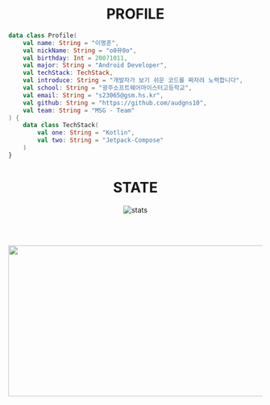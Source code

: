 <div align="center">
<h1>PROFILE</h1>
</div>

<div style="text-align: left;">
  
```kotlin
data class Profile(
    val name: String = "이명훈",
    val nickName: String = "o0뀨0o",
    val birthday: Int = 20071011,
    val major: String = "Android Developer",
    val techStack: TechStack,
    val introduce: String = "개발자가 보기 쉬운 코드를 짜자려 노력합니다",
    val school: String = "광주소프트웨어마이스터고등학교",
    val email: String = "s23065@gsm.hs.kr",
    val github: String = "https://github.com/audgns10",
    val team: String = "MSG - Team"
) {
    data class TechStack(
        val one: String = "Kotlin",
        val two: String = "Jetpack-Compose"
    )
}
```
</div>

<div align=center><h1>STATE</h1></div>
<div align=center>
  
![stats](https://github-readme-stats.vercel.app/api?username=audgns10&show_icons=true)
  
</div><br><br>

<p align="center">
<a href="https://github.com/devxb/gitanimals">
  <img
    src="https://render.gitanimals.org/farms/audgns10"
    width="600"
    height="300"
   />
  </a>
</a>
<div align="center">
